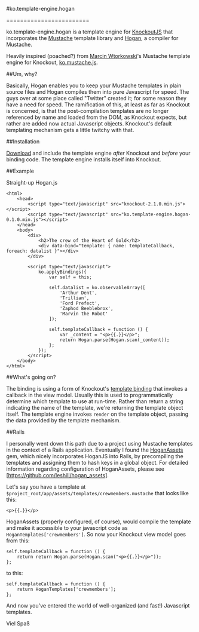 #ko.template-engine.hogan

========================

ko.template-engine.hogan is a template engine for [KnockoutJS](http://knockoutjs.com) that incorporates the [Mustache](https://github.com/janl/mustache.js) template library and [Hogan](https://github.com/twitter/hogan.js), a compiler for Mustache.  

Heavily inspired (poached?) from [Marcin Wtorkowski](https://github.com/WTK)'s Mustache template engine for Knockout, [ko.mustache.js](https://github.com/WTK/ko.mustache.js).

##Um, why?

Basically, Hogan enables you to keep your Mustache templates in plain source files and Hogan compiles them into pure Javascript for speed.  The guys over at some place called "Twitter" created it; for some reason they have a need for speed.  The ramification of this, at least as far as Knockout is concerned, is that the post-compilation templates are no longer referenced by name and loaded from the DOM, as Knockout expects, but rather are added now actual Javascript objects.  Knockout's default templating mechanism gets a little twitchy with that.

##Installation

[Download](https://github.com/adamstrickland/ko.template-engine.hogan/dist/) and include the template engine *after* Knockout and *before* your binding code.  The template engine installs itself into Knockout.

##Example

Straight-up Hogan.js

	<html>
		<head>
			<script type="text/javascript" src="knockout-2.1.0.min.js"></script>
			<script type="text/javascript" src="ko.template-engine.hogan-0.1.0.min.js"></script>	
		</head>
		<body>
			<div>
				<h2>The crew of the Heart of Gold</h2>
				<div data-bind="template: { name: templateCallback, foreach: datalist }"></div>
			</div>

			<script type="text/javascript">
				ko.applyBindings({
					var self = this;

					self.datalist = ko.observableArray([
						'Arthur Dent',
						'Trillian',
						'Ford Prefect',
						'Zaphod Beeblebrox',
						'Marvin the Robot'
					]);

					self.templateCallback = function () {
						var _content = "<p>{{.}}</p>";
						return Hogan.parse(Hogan.scan(_content));
					};
				});
			</script>
		</body>
	</html>

##What's going on?

The binding is using a form of Knockout's [template binding](http://knockoutjs.com/documentation/template-binding.html#note_4_dynamically_choosing_which_template_is_used) that invokes a callback in the view model.  Usually this is used to programmatically determine which template to use at run-time.  Rather than return a string indicating the name of the template, we're returning the template object itself.  The template engine invokes `render` on the template object, passing the data provided by the template mechanism.

##Rails

I personally went down this path due to a project using Mustache templates in the context of a Rails application.  Eventually I found the [HoganAssets](https://github.com/leshill/hogan_assets) gem, which nicely incorporates HoganJS into Rails, by precompiling the templates and assigning them to hash keys in a global object.  For detailed information regarding configuration of HoganAssets, please see [https://github.com/leshill/hogan_assets].

Let's say you have a template at `$project_root/app/assets/templates/crewmembers.mustache` that looks like this:

	<p>{{.}}</p>

HoganAssets (properly configured, of course), would compile the template and make it accessible to your javascript code as `HoganTemplates['crewmembers']`.  So now your Knockout view model goes from this:

	self.templateCallback = function () {
		return return Hogan.parse(Hogan.scan("<p>{{.}}</p>"));
	};

to this:

	self.templateCallback = function () {
		return HoganTemplates['crewmembers'];
	};

And now you've entered the world of well-organized (and fast!) Javascript templates.  

Viel Spaß